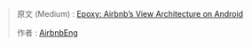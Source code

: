 

> 原文 (Medium) : [Epoxy: Airbnb’s View Architecture on Android](https://medium.com/airbnb-engineering/epoxy-airbnbs-view-architecture-on-android-c3e1af150394)
>
> 作者 : [AirbnbEng](https://medium.com/@airbnbeng?source=post_header_lockup)

